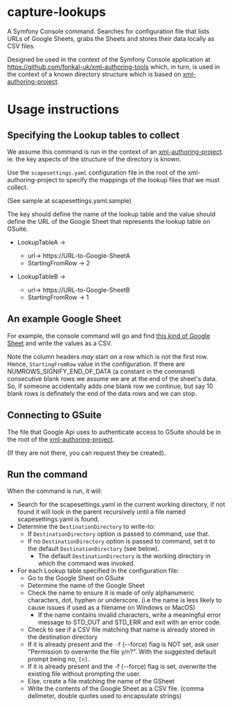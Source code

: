 # capture-lookups
A Symfony Console command. Searches for configuration file that lists URLs of Google Sheets, grabs the Sheets and stores their data locally as CSV files.

Designed be used in the context of the Symfony Console application at https://github.com/forikal-uk/xml-authoring-tools which, in turn, is used in the context of a known directory structure which is based on [xml-authoring-project](https://github.com/forikal-uk/xml-authoring-project).


# Usage instructions


## Specifying the Lookup tables to collect

We assume this command is run in the context of an [xml-authoring-project](https://github.com/forikal-uk/xml-authoring-project). ie. the key aspects of the structure of the directory is known.

Use the `scapesettings.yaml` configuration file in the root of the xml-authoring-project to specify the mappings of the lookup files that we must collect.

(See sample at scapesettings.yaml.sample)

The key should define the name of the lookup table and the value should define the URL of the Google Sheet that represents the lookup table on GSuite.

* LookupTableA -> 
  * url-> https://URL-to-Google-SheetA
  * StartingFromRow -> 2

* LookupTableB -> 
  * url-> https://URL-to-Google-SheetB
  * StartingFromRow -> 1

## An example Google Sheet

For example, the console command will go and find [this kind of Google Sheet](https://docs.google.com/spreadsheets/d/1kU_R8RokoMy9qvJqxy72H58cS48EVs0zRJXcgTZ5YFI/edit?usp=sharing) and write the values as a CSV.

Note the column headers _may_ start on a row which is not the first row. Hence, `StartingFromRow` value in the configuration.
If there are NUMROWS_SIGNIFY_END_OF_DATA (a constant in the command) consecutive blank rows we assume we are at the end of the sheet's data. So, if someone accidentally adds one blank row we continue, but say 10 blank rows is definately the end of the data rows and we can stop.

## Connecting to GSuite

The file that Google Api uses to authenticate access to GSuite should be in the root of the [xml-authoring-project](https://github.com/forikal-uk/xml-authoring-project).

(If they are not there, you can request they be created).


## Run the command

When the command is run, it will:

* Search for the scapesettings.yaml in the current working directory, if not found it will look in the parent recursively until a file named scapesettings.yaml is found.
* Determine the `DestinationDirectory` to write-to:
  * If `DestinationDirectory` option is passed to command, use that.
  * If no `DestinationDirectory` option is passed to command, set it to the default `DestinationDirectory` (see below). 
    * The default `DestinationDirectory` is the working directory in which the command was invoked. 
* For each Lookup table specified in the configuration file:
  * Go to the Google Sheet on GSuite
  * Determine the name of the Google Sheet
  * Check the name to ensure it is made of only alphanumeric characters, dot, hyphen or underscore. (i.e the name is less likely to cause issues if used as a filename on Windows or MacOS)
    * If the name contains invalid characters, write a meaningful error message to STD_OUT and STD_ERR and exit with an error code.
  * Check to see if a CSV file matching that name is already stored in the destination directory
  * If it is already present and the `-f` (--force) flag  is NOT set, ask user "Permission to overwrite the file y/n?". With the suggested default prompt being no, `[n]`.
  * If it is already present and the -f (--force) flag  is set, overwrite the existing file without prompting the user.
  * Else, create a file matching the name of the GSheet 
  * Write the contents of the Google Sheet as a CSV file. (comma delimeter, double quotes used to encapsulate strings)  


